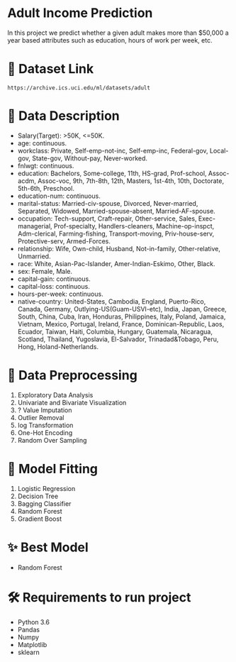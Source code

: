
# Adult Income Prediction

In this project we predict whether a given adult makes more than $50,000 a year based attributes such as education, hours of work per week, etc.

#  📜 Dataset Link
```
https://archive.ics.uci.edu/ml/datasets/adult
```
# 📑 Data Description
- Salary(Target): >50K, <=50K.
- age: continuous.
- workclass: Private, Self-emp-not-inc, Self-emp-inc, Federal-gov, Local-gov, State-gov, Without-pay, Never-worked.
- fnlwgt: continuous.
- education: Bachelors, Some-college, 11th, HS-grad, Prof-school, Assoc-acdm, Assoc-voc, 9th, 7th-8th, 12th, Masters, 1st-4th, 10th, Doctorate, 5th-6th, Preschool.
- education-num: continuous.
- marital-status: Married-civ-spouse, Divorced, Never-married, Separated, Widowed, Married-spouse-absent, Married-AF-spouse.
- occupation: Tech-support, Craft-repair, Other-service, Sales, Exec-managerial, Prof-specialty, Handlers-cleaners, Machine-op-inspct, Adm-clerical, Farming-fishing, Transport-moving, Priv-house-serv, Protective-serv, Armed-Forces.
- relationship: Wife, Own-child, Husband, Not-in-family, Other-relative, Unmarried.
- race: White, Asian-Pac-Islander, Amer-Indian-Eskimo, Other, Black.
- sex: Female, Male.
- capital-gain: continuous.
- capital-loss: continuous.
- hours-per-week: continuous.
- native-country: United-States, Cambodia, England, Puerto-Rico, Canada, Germany, Outlying-US(Guam-USVI-etc), India, Japan, Greece, South, China, Cuba, Iran, Honduras, Philippines, Italy, Poland, Jamaica, Vietnam, Mexico, Portugal, Ireland, France, Dominican-Republic, Laos, Ecuador, Taiwan, Haiti, Columbia, Hungary, Guatemala, Nicaragua, Scotland, Thailand, Yugoslavia, El-Salvador, Trinadad&Tobago, Peru, Hong, Holand-Netherlands.

# 🔨 Data Preprocessing
1. Exploratory Data Analysis
2. Univariate and Bivariate Visualization
3. ? Value Imputation
4. Outlier Removal
5. log Transformation
6. One-Hot Encoding
7. Random Over Sampling

# 🔧 Model Fitting
1. Logistic Regression
2. Decision Tree
3. Bagging Classifier
4. Random Forest
5. Gradient Boost

# ✨ Best Model
- Random Forest

# 🛠 Requirements to run project
- Python 3.6
- Pandas
- Numpy
- Matplotlib
- sklearn
